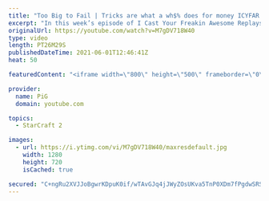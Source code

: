 ```yaml
---
title: "Too Big to Fail | Tricks are what a wh$% does for money ICYFAR G4"
excerpt: "In this week’s episode of I Cast Your Freakin Awesome Replays (ICYFAR) players sent in their replays where they tried to use spellcasters as creatively as possible.  NEW ICYFAR CHALLENGE: \"Forced Quarantine\" - Stop your opponent expanding and contain them as much as possible! Send submissions to fluxiorsc@gmail.com"
originalUrl: https://youtube.com/watch?v=M7gDV718W40
type: video
length: PT26M29S
publishedDateTime: 2021-06-01T12:46:41Z
heat: 50

featuredContent: "<iframe width=\"800\" height=\"500\" frameborder=\"0\" src=\"https://www.youtube.com/embed/M7gDV718W40\" allow=\"accelerometer; autoplay; encrypted-media; gyroscope; picture-in-picture\" allowfullscreen></iframe>"

provider:
  name: PiG
  domain: youtube.com

topics:
  - StarCraft 2

images:
  - url: https://i.ytimg.com/vi/M7gDV718W40/maxresdefault.jpg
    width: 1280
    height: 720
    isCached: true

secured: "C+ngRu2XVJJoBgwrKDpuK0if/wTAvGJq4jJWyZOsUKva5TnP0XDm7fPgdwSRSy2eIlPgc/XqF94Pszq/YRzKmZLKuS9S3azIDhIwx93foBEKWNFNxIK/tCQTnxRUX781rDbJ0AG93pUkdLcnsrCEy+XiONCooik/Owlr5AV0pA3zx8Zc9iXOA3iiTl4czvKsDex1/N9pprIizV8BIQPE7NW/li/atleAh26LB9s8lbv0g5WDJBSCHLbkJRWa74UH0ggE6Fbumb7i3iREnWdKTETqwy1HYIAqEOyQRuSNBe8/pNznzXwcuBkxkKWf6XJKnXQNhMz2+tgQlAxz74ydmcmtkCm/XVuuSJ8p/TWskAI/+J7EXUrC94gA6Dnno7e6RmU5dB5ZwkphT3CRqdc7Cy8Kv2pj9itguVn6362d4yo=;9IV271XMtzgs4591Bhw9nQ=="
---
```


